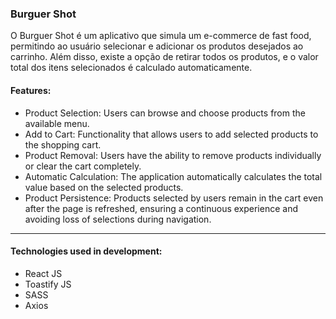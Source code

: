 ### Burguer Shot
O Burguer Shot é um aplicativo que simula um e-commerce de fast food, permitindo ao usuário selecionar e adicionar os produtos desejados ao carrinho. Além disso, existe a opção de retirar todos os produtos, e o valor total dos itens selecionados é calculado automaticamente.

#### Features: 
- Product Selection: Users can browse and choose products from the available menu.
- Add to Cart: Functionality that allows users to add selected products to the shopping cart.
- Product Removal: Users have the ability to remove products individually or clear the cart completely.
- Automatic Calculation: The application automatically calculates the total value based on the selected products.
- Product Persistence: Products selected by users remain in the cart even after the page is refreshed, ensuring a continuous experience and avoiding loss of selections during navigation.
<hr>

#### Technologies used in development: 
- React JS
- Toastify JS
- SASS
- Axios
